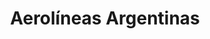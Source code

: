 ---
title: "Aerolíneas Argentinas"
url: /el-calafate/aerolineas-argentinas/
shop: agencia de viajes
---